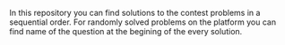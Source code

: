 In this repository you can find solutions to the contest problems in a sequential order.
For randomly solved problems on the platform you can find name of the question at the begining of the every solution.